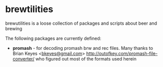 # brewtilities

brewutilities is a loose collection of packages and scripts about beer and brewing

The following packages are currently defined:

* **promash** - for decoding promash brw and rec files. Many thanks to Brian Keyes <<bkeyes@gmail.com>> http://outofkey.com/promash-file-converter/ who figured out most of the formats used herein